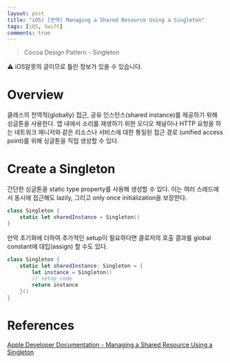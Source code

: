 ```yaml
---
layout: post
title: "iOS) [번역] Managing a Shared Resource Using a Singleton"
tags: [iOS, Swift]
comments: true
---
```


> Cocoa Design Pattern - Singleton  

⚠ iOS알못의 글이므로 틀린 정보가 있을 수 있습니다.  

# **Overview**

클래스의 전역적(globally) 접근, 공유 인스턴스(shared instance)를 제공하기 위해 싱글톤을 사용한다. 앱 내에서 소리를 재생하기 위한 오디오 채널이나 HTTP 요청을 하는 네트워크 매니저와 같은 리소스나 서비스에 대한 통일된 접근 경로 (unified access point)를 위해 싱글톤을 직접 생성할 수 있다.

# **Create a Singleton**

간단한 싱글톤을 static type property를 사용해 생성할 수 있다. 이는 여러 스레드에서 동시에 접근해도 lazily, 그리고 only once initialization을 보장한다.

```swift
class Singleton {
    static let sharedInstance = Singleton()
}
```

만약 초기화에 더하여 추가적인 setup이 필요하다면 클로저의 호출 결과를 global constant에 대입(assign) 할 수도 있다.

```swift
class Singleton {
    static let sharedInstance: Singleton = {
        let instance = Singleton()
        // setup code
        return instance
    }()
}
```

# References

[Apple Developer Documentation - Managing a Shared Resource Using a Singleton](https://developer.apple.com/documentation/swift/cocoa_design_patterns/managing_a_shared_resource_using_a_singleton)
